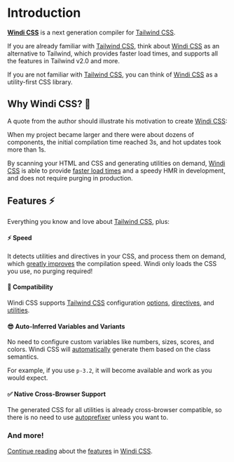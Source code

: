 [windicss]: https://github.com/windicss/windicss
[windi css]: https://github.com/windicss/windicss
[tailwind css]: https://tailwindcss.com/docs
[autoprefixer]: https://autoprefixer.github.io/
[video comparison]: https://twitter.com/antfu7/status/1361398324587163648
[svelte]: /guide/svelte.html#additional-features-in-svelte-⚡%EF%B8%8F
[options]: /guide/configuration
[directives]: /guide/directives
[utilities]: /utilities/
[features]: /guide/features

# Introduction

[__Windi CSS__][windicss] is a next generation compiler for [Tailwind CSS].

If you are already familiar with [Tailwind CSS], think about [Windi CSS] as an alternative to Tailwind, which provides faster load times, and supports all the features in Tailwind v2.0 and more.

If you are not familiar with [Tailwind CSS], you can think of [Windi CSS] as a utility-first CSS library.

## Why Windi CSS? 🤔

A quote from the author should illustrate his motivation to create [Windi CSS]:

<Quote author="@voorjar">When my project became larger and there were about dozens of components, the initial compilation time reached 3s, and hot updates took more than 1s.</Quote>

By scanning your HTML and CSS and generating utilities on demand, [Windi CSS] is able to provide [faster load times][video comparison] and a speedy HMR in development, and does not require purging in production.

## Features ⚡️

Everything you know and love about [Tailwind CSS], plus:

#### ⚡️ Speed

It detects utilities and directives in your CSS, and process them on demand, which [greatly improves][video comparison] the compilation speed. Windi only loads the CSS you use, no purging required!

#### 🔌 Compatibility

Windi CSS supports [Tailwind CSS] configuration [options], [directives], and [utilities].

#### 😎 Auto-Inferred Variables and Variants

No need to configure custom variables like numbers, sizes, scores, and colors. Windi CSS will [automatically](/guide/features) generate them based on the class semantics.

For example, if you use `p-3.2`, it will become available and work as you would expect.

#### ✅ Native Cross-Browser Support

The generated CSS for all utilities is already cross-browser compatible, so there is no need to use [autoprefixer] unless you want to.

### And more!

[Continue reading][features] about the [features] in [Windi CSS].
